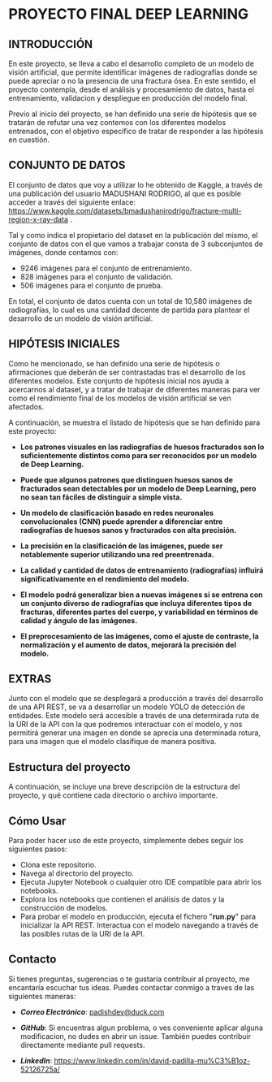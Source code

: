 # PROYECTO FINAL DEEP LEARNING

## INTRODUCCIÓN

En este proyecto, se lleva a cabo el desarrollo completo de un modelo de visión artificial, que permite identificar imágenes de radiografías donde se puede apreciar o no la presencia de una fractura ósea. En este sentido, el proyecto contempla, desde el análisis y procesamiento de datos, hasta el entrenamiento, validacion y despliegue en producción del modelo final.

Previo al inicio del proyecto, se han definido una serie de hipótesis que se tratarán de refutar una vez contemos con los diferentes modelos entrenados, con el objetivo específico de tratar de responder a las hipótesis en cuestión.


## CONJUNTO DE DATOS

El conjunto de datos que voy a utilizar lo he obtenido de Kaggle, a través de una publicación del usuario MADUSHANI RODRIGO, al que es posible acceder a través del siguiente enlace:
https://www.kaggle.com/datasets/bmadushanirodrigo/fracture-multi-region-x-ray-data .

Tal y como indica el propietario del dataset en la publicación del mismo, el conjunto de datos con el que vamos a trabajar consta de 3 subconjuntos de imágenes, donde contamos con:

* 9246 imágenes para el conjunto de entrenamiento.
* 828 imágenes para el conjunto de validación.
* 506 imágenes para el conjunto de prueba.

En total, el conjunto de datos cuenta con un total de 10,580 imágenes de radiografías, lo cual es una cantidad decente de partida para plantear el desarrollo de un modelo de visión artificial.


## HIPÓTESIS INICIALES

Como he mencionado, se han definido una serie de hipótesis o afirmaciones que deberán de ser contrastadas tras el desarrollo de los diferentes modelos. Este conjunto de hipótesis inicial nos ayuda a acercarnos al dataset, y a tratar de trabajar de diferentes maneras para ver como el rendimiento final de los modelos de visión artificial se ven afectados.

A continuación, se muestra el listado de hipótesis que se han definido para este proyecto:

* **Los patrones visuales en las radiografías de huesos fracturados son lo suficientemente distintos como para ser reconocidos por un modelo de Deep Learning.**

* **Puede que algunos patrones que distinguen huesos sanos de fracturados sean detectables por un modelo de Deep Learning, pero no sean tan fáciles de distinguir a simple vista.**

* **Un modelo de clasificación basado en redes neuronales convolucionales (CNN) puede aprender a diferenciar entre radiografías de huesos sanos y fracturados con alta precisión.**

* **La precisión en la clasificación de las imágenes, puede ser notablemente superior utilizando una red preentrenada.**

* **La calidad y cantidad de datos de entrenamiento (radiografías) influirá significativamente en el rendimiento del modelo.**

* **El modelo podrá generalizar bien a nuevas imágenes si se entrena con un conjunto diverso de radiografías que incluya diferentes tipos de fracturas, diferentes partes del cuerpo, y variabilidad en términos de calidad y ángulo de las imágenes.**

* **El preprocesamiento de las imágenes, como el ajuste de contraste, la normalización y el aumento de datos, mejorará la precisión del modelo.**


## EXTRAS

Junto con el modelo que se desplegará a producción a través del desarrollo de una API REST, se va a desarrollar un modelo YOLO de detección de entidades. Este modelo será accesible a través de una determirada ruta de la URI de la API con la que podremos interactuar con el modelo, y nos permitirá generar una imagen en donde se aprecia una determinada rotura, para una imagen que el modelo clasifique de manera positiva.


## Estructura del proyecto

A continuación, se incluye una breve descripción de la estructura del proyecto, y qué contiene cada directorio o archivo importante.


## Cómo Usar

Para poder hacer uso de este proyecto, simplemente debes seguir los siguientes pasos:

* Clona este repositorio.
* Navega al directorio del proyecto.
* Ejecuta Jupyter Notebook o cualquier otro IDE compatible para abrir los notebooks.
* Explora los notebooks que contienen el análisis de datos y la construcción de modelos.
* Para probar el modelo en producción, ejecuta el fichero "**run.py**" para inicializar la API REST. Interactua con el modelo navegando a través de las posibles rutas de la URI de la API.

## Contacto
Si tienes preguntas, sugerencias o te gustaría contribuir al proyecto, me encantaría escuchar tus ideas. Puedes contactar conmigo a traves de las siguientes maneras:

* ***Correo Electrónico***: padishdev@duck.com

* ***GitHub***: Si encuentras algun problema, o ves conveniente aplicar alguna modificacion, no dudes en abrir un issue. También puedes contribuir directamente mediante pull requests.

* ***LinkedIn***: https://www.linkedin.com/in/david-padilla-mu%C3%B1oz-52126725a/